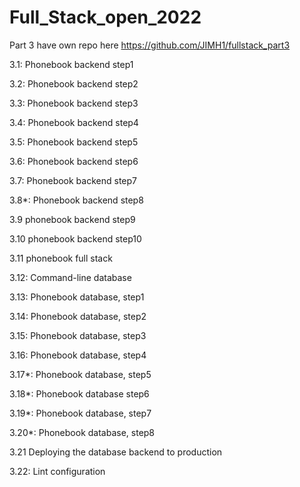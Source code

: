 # Full_Stack_open_2022

Part 3 have own repo here
https://github.com/JIMH1/fullstack_part3

3.1: Phonebook backend step1

3.2: Phonebook backend step2

3.3: Phonebook backend step3

3.4: Phonebook backend step4

3.5: Phonebook backend step5

3.6: Phonebook backend step6

3.7: Phonebook backend step7

3.8*: Phonebook backend step8

3.9 phonebook backend step9

3.10 phonebook backend step10

3.11 phonebook full stack

3.12: Command-line database

3.13: Phonebook database, step1

3.14: Phonebook database, step2

3.15: Phonebook database, step3

3.16: Phonebook database, step4

3.17*: Phonebook database, step5

3.18*: Phonebook database step6

3.19*: Phonebook database, step7

3.20*: Phonebook database, step8

3.21 Deploying the database backend to production

3.22: Lint configuration